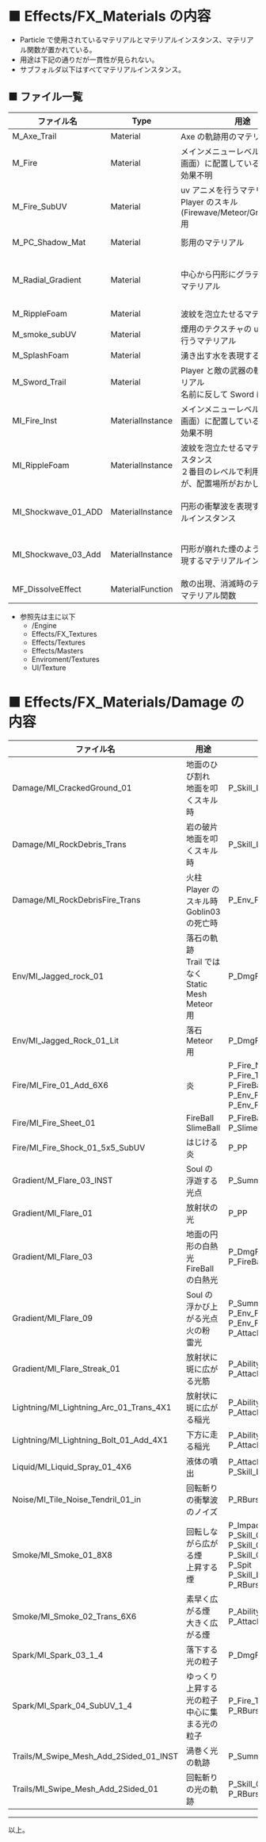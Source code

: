 # ■ Effects/FX_Materials の内容
* Particle で使用されているマテリアルとマテリアルインスタンス、マテリアル関数が置かれている。
* 用途は下記の通りだが一貫性が見られない。
* サブフォルダ以下はすべてマテリアルインスタンス。

## ■ ファイル一覧

| ファイル名 | Type | 用途 | 参照元 |
| ----- | ----- | ----- | ----- |
| M_Axe_Trail | Material | Axe の軌跡用のマテリアル | P_Axe_Trail |
| M_Fire | Material | メインメニューレベル（タイトル画面）に配置している<br>効果不明 | MI_Fire_Inst |
| M_Fire_SubUV | Material | uv アニメを行うマテリアル<br>Player のスキル(Firewave/Meteor/GroundPound)用 | P_Fire |
| M_PC_Shadow_Mat | Material | 影用のマテリアル | BP_PlayerCharacter<br>SM_CharM_Shadow |
| M_Radial_Gradient | Material | 中心から円形にグラデーションのマテリアル | P_Fire<br>P_Goblin_Death<br>P_Skill_03<br>P_Sword_Trail_F<br>P_Title_Main_Effect<br> |
| M_RippleFoam | Material | 波紋を泡立たせるマテリアル | MI_RippleFoam |
| M_smoke_subUV | Material | 煙用のテクスチャの uv アニメを行うマテリアル | P_Fire<br>P_Goblin_Death |
| M_SplashFoam | Material | 湧き出す水を表現するマテリアル | P_WaterSplash_Foam |
| M_Sword_Trail | Material | Player と敵の武器の軌跡用のマテリアル<br>名前に反して Sword に限らず利用 | P_Sword_Trail_F |
| MI_Fire_Inst | MaterialInstance | メインメニューレベル（タイトル画面）に配置している<br>効果不明 | ActioRPG_Main |
| MI_RippleFoam | MaterialInstance | 波紋を泡立たせるマテリアルインスタンス<br>２番目のレベルで利用しているが、配置場所がおかしく用途不明 | ActionRPG_Dungeon02_Asset |
| MI_Shockwave_01_ADD | MaterialInstance | 円形の衝撃波を表現するマテリアルインスタンス | P_Env_Fire_PP_01<br>P_Skill_001<br>P_Attack_ComboFX<br>P_Skill_Leap_Base_Velocity_Impact |
| MI_Shockwave_03_Add | MaterialInstance | 円形が崩れた煙のようなものを表現するマテリアルインスタンス | P_Impact01<br>P_Skill_001<br>P_Skill_002<br>P_Skill_Leap_Base_Velocity_Impact |
| MF_DissolveEffect | MaterialFunction | 敵の出現、消滅時のディゾルブ用マテリアル関数 | CharM_Greater_Spider<br>CharM_Gruntling_Base |

* 参照先は主に以下
	* /Engine
	* Effects/FX_Textures
	* Effects/Textures
	* Effects/Masters
	* Enviroment/Textures
	* UI/Texture

# ■ Effects/FX_Materials/Damage の内容

| ファイル名 | 用途 | 参照元 | 参照先マテリアル |
| ----- | ----- | ----- | ----- |
| Damage/MI_CrackedGround_01 | 地面のひび割れ<br>地面を叩くスキル時 | P_Skill_Leap_Base_Velocity_Impact | Effects/Masters/M_Trans_Sprite_Master_Surface |
| Damage/MI_RockDebris_Trans | 岩の破片<br>地面を叩くスキル時 | P_Skill_Leap_Base_Velocity_Impact | Effects/Masters/M_Trans_Sprite_Lit_SubUV_Master |
| Damage/MI_RockDebrisFire_Trans | 火柱<br>Player のスキル時<br>Goblin03 の死亡時 | P_Env_Fire_PP_01 | Effects/Masters/M_Trans_Sprite_SubUV_Master |
| Env/MI_Jagged_rock_01 | 落石の軌跡<br>Trail ではなく Static Mesh<br>Meteor 用 | P_DmgField_Fire_Activate_01_Loop | Effects/Masters/M_Trans_MeshEmit_Master |
| Env/MI_Jagged_Rock_01_Lit | 落石<br>Meteor 用 | P_DmgField_Fire_Activate_01_Loop | Effects/Masters/M_Opaque_MeshEmit_Lit_Emis_Master |
| Fire/MI_Fire_01_Add_6X6 | 炎 | P_Fire_NeverEnding<br>P_Fire_TrapBossEnd_mobile<br>P_FireBall_Strong<br>P_Env_Fire_Grate_01<br>P_Env_Fire_PP_01 | Effects/Masters/M_Add_Sprite_SubUV_Master |
| Fire/MI_Fire_Sheet_01 | FireBall<br>SlimeBall | P_FireBall_Strong<br>P_SlimeBall | Effects/Masters/M_Add_Trail_2Sided_Pan_Master |
| Fire/MI_Fire_Shock_01_5x5_SubUV | はじける炎 | P_PP | Effects/Masters/M_Add_Sprite_SubUV_Master |
| Gradient/M_Flare_03_INST | Soul の浮遊する光点 | P_Summon_Parent_Startup | Effects/Masters/M_Add_Sprite_Master_DepthFade |
| Gradient/MI_Flare_01 | 放射状の光 | P_PP | Effects/Masters/M_Add_Sprite_Master_DepthFade |
| Gradient/MI_Flare_03 | 地面の円形の白熱光<br>FireBall の白熱光 | P_DmgField_Fire_Activate_01_Loop<br>P_FireBall_Strong | Effects/Masters/M_Add_Sprite_Master_DepthFade |
| Gradient/MI_Flare_09 | Soul の浮かび上がる光点<br>火の粉<br>雷光 | P_Summon_Parent_Startup<br>P_Env_Fire_Grate_01<br>P_Env_Fire_PP_01<br>P_Attack_ComboFX | Effects/Masters/M_Add_Sprite_Master_DepthFade |
| Gradient/MI_Flare_Streak_01 | 放射状に斑に広がる光筋<br> | P_Ability_MeteorStormFX01<br>P_Attack_ComboFX | Effects/Masters/M_Add_Sprite_Master |
| Lightning/MI_Lightning_Arc_01_Trans_4X1 | 放射状に斑に広がる稲光<br> | P_Ability_MeteorStormFX01<br>P_Attack_ComboFX | Effects/Masters/M_Trans_Sprite_SubUV_Master |
| Lightning/MI_Lightning_Bolt_01_Add_4X1 | 下方に走る稲光 | P_Ability_MeteorStormFX01<br>P_Attack_ComboFX | Effects/Masters/M_Add_Sprite_SubUV_Master |
| Liquid/MI_Liquid_Spray_01_4X6 | 液体の噴出 | P_Attack_ComboFX<br>P_Skill_Leap_Base_Velocity_Impact | Effects/Masters/M_Trans_Sprite_Master_DepthFade |
| Noise/MI_Tile_Noise_Tendril_01_in | 回転斬りの衝撃波のノイズ | P_RBurst_Lightning_Pull_01 | Effects/Masters/M_Trans_MeshEmit_2Sided_Pan_Mask_Master |
| Smoke/MI_Smoke_01_8X8 | 回転しながら広がる煙<br>上昇する煙 | P_Impact01<br>P_Skill_001<br>P_Skill_002<br>P_Skill_03<br>P_Spit<br>P_Skill_Leap_Base_Velocity_Impact<br>P_RBurst_Lightning_Pull_01 | Effects/Masters/M_Add_Sprite_SubUV_Master |
| Smoke/MI_Smoke_02_Trans_6X6 | 素早く広がる煙<br>大きく広がる煙 | P_Ability_MeteorStormFX01<br>P_Attack_ComboFX | Effects/Masters/M_Trans_Sprite_SubUV_Master_DepthFade |
| Spark/MI_Spark_03_1_4 | 落下する光の粒子 | P_DmgField_Fire_Activate_01_Loop | Effects/Masters/M_Add_Sprite_SubUV_Master |
| Spark/MI_Spark_04_SubUV_1_4 | ゆっくり上昇する光の粒子<br>中心に集まる光の粒子 | P_Fire_TrapBossEnd_mobile<br>P_RBurst_Lightning_Pull_01 | Effects/Masters/M_Add_Sprite_SubUV_Master |
| Trails/M_Swipe_Mesh_Add_2Sided_01_INST | 渦巻く光の軌跡 | P_Summon_Parent_Startup | Effects/Masters/M_Add_Sprite_Master |
| Trails/MI_Swipe_Mesh_Add_2Sided_01 | 回転斬りの光の軌跡<br> | P_Skill_03<br>P_RBurst_Lightning_Pull_01 | Effects/Masters/M_Add_Sprite_2Sided_Master |


----
以上。
